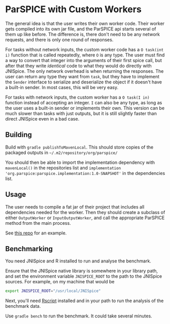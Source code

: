 # ParSPICE with Custom Workers

The general idea is that the user writes their own worker code. Their worker
gets compiled into its own jar file, and the ParSPICE api starts several of them
up like before. The difference is, there don't need to be any network requests,
and there is only one round of responses.

For tasks without network inputs, the custom worker code has a `O task(int i)` function
that is called repeatedly, where `O` is any type. The user must find a way to convert that
integer into the arguments of their first
spice call, but after that they write *identical* code to what they would do directly
with JNISpice. The only network overhead is when returning the responses. The user can return
any type they want from `task`, but they have to implement the `Sender`
interface to serialize and deserialize the object if it doesn't have a built-in sender. In
most cases, this will be very easy.

For tasks with network inputs, the custom worker has a `O task(I in)` function instead of
accepting an integer. `I` can also be any type, as long as the user uses a built-in sender
or implements their own. This version can be much slower than tasks with just outputs, but
it is still slightly faster than direct JNISpice even in a bad case.

## Building

Build with `gradle publishToMavenLocal`. This should store copies of the packaged outputs in
`~/.m2/repository/org/parspice/`

You should then be able to import the implementation dependency with `mavenLocal()` in the
repositories list and `implementation 'org.parspice:parspice.implementation:1.0-SNAPSHOT'` in
the dependencies list.

## Usage

The user needs to compile a fat jar of their project that includes all dependencies needed for the
worker. Then they should create a subclass of either `OutputWorker` or `InputOutputWorker`,
and call the appropriate ParSPICE method from the main process.

See [this repo](https://github.com/JoelCourtney/parspice-playground) for an example.

## Benchmarking

You need JNISpice and R installed to run and analyse the benchmark.

Ensure that the JNISpice native library is somewhere in your library path, and set the environment variable
`JNISPICE_ROOT` to the path to the JNISpice sources. For example, on my machine that would be

```bash
export JNISPICE_ROOT="/usr/local/JNISpice"
```

Next, you'll need [Rscript](https://www.r-project.org/) installed and in your path to run the analysis of the benchmark data. 

Use `gradle bench` to run the benchmark. It could take several minutes.
